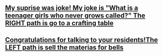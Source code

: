 ## [My suprise was joke! My joke is "What is a teenager girls who never grows called?" The RIGHT path is go to a crafting table](/door6.md)
## [Congratulations for talking to your residents!The LEFT path is sell the materias for bells](/door7.md)

